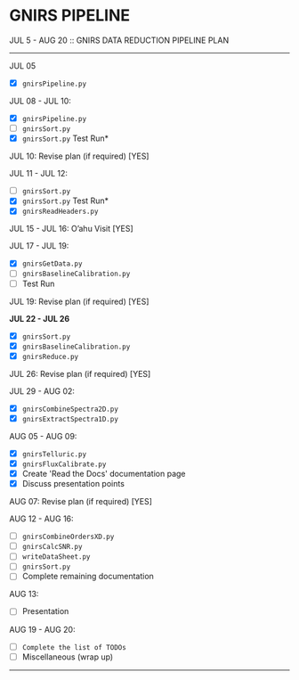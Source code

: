 # GNIRS PIPELINE

JUL 5 - AUG 20  ::  GNIRS DATA REDUCTION PIPELINE PLAN

---

JUL 05
- [x] `gnirsPipeline.py`

JUL 08 - JUL 10:
- [x] `gnirsPipeline.py`
- [ ] `gnirsSort.py`
- [x] `gnirsSort.py` Test Run*

JUL 10: Revise plan (if required)    [YES]

JUL 11 - JUL 12:
- [ ] `gnirsSort.py`
- [x] `gnirsSort.py` Test Run*
- [x] `gnirsReadHeaders.py`
                                    
JUL 15 - JUL 16:  O’ahu Visit    [YES]

JUL 17 - JUL 19:
- [x] `gnirsGetData.py`
- [ ] `gnirsBaselineCalibration.py`
- [ ] Test Run

JUL 19:    Revise plan (if required)    [YES]

**JUL 22 - JUL 26**
- [x] `gnirsSort.py`
- [x] `gnirsBaselineCalibration.py`
- [x] `gnirsReduce.py`

JUL 26:    Revise plan (if required)    [YES]

JUL 29  - AUG 02:
- [x] `gnirsCombineSpectra2D.py`
- [x] `gnirsExtractSpectra1D.py`

AUG 05 - AUG 09:
- [x] `gnirsTelluric.py`
- [x] `gnirsFluxCalibrate.py`
- [x] Create 'Read the Docs' documentation page
- [x] Discuss presentation points

AUG 07:    Revise plan (if required)    [YES]

AUG 12 - AUG 16:
- [ ] `gnirsCombineOrdersXD.py`
- [ ] `gnirsCalcSNR.py`
- [ ] `writeDataSheet.py`
- [ ] `gnirsSort.py`
- [ ] Complete remaining documentation

AUG 13:
- [ ] Presentation

AUG 19 - AUG 20:
- [ ] `Complete the list of TODOs`
- [ ] Miscellaneous (wrap up)

---
